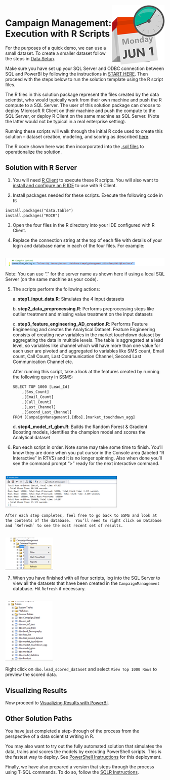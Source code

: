 <img src="../Images/management.png" align="right">
<h1>Campaign Management:
Execution with R Scripts</h1>

For the purposes of a quick demo, we can use a small dataset. To create a smaller dataset follow the steps in <a href="Data_Setup.md">Data Setup</a>.

Make sure you have set up your SQL Server and ODBC connection between SQL and PowerBI by following the instructions in <a href="START_HERE.md">START HERE</a>.  Then proceed with the steps below to run the solution template using the R script files. 

The R files in this solution package represent the files created by the data scientist, who would  typically work from their own machine and push the R compute to a SQL Server. The user of this solution package can choose to deploy Microsoft R Client on their machine and push the compute to the SQL Server, or deploy R Client on the same machine as SQL Server.  (Note the latter would not be typical in a real enterprise setting).


Running these scripts will walk through the initial R code used to create this solution – dataset creation, modeling, and scoring as described [here](../data-scientist.md).

The R code shown here was then incorporated into the [.sql files](../../SQLR/readme.md) to operationalize the solution.


<h2>Solution with R Server</h2>

1.  You will need  [R Client](https://msdn.microsoft.com/en-us/microsoft-r/install-r-client-windows) to execute these R scripts.  You will also want to [install and configure an R IDE](https://msdn.microsoft.com/en-us/microsoft-r/r-client-get-started#configure-ide) to use with R Client.  

2.  Install packages needed for these scripts.  Execute the following code in R:
 ```
 install.packages("data.table")
 install.packages("ROCR")
 ```

3.  Open the four files in the R directory into your IDE configured with R Client.

4.	Replace the connection string at the top of each file with details of your login and database name in each of the four files.  For example:
 <br/>
 <img src="../Images/r2.png">
 
 Note: You can use “.” for the server name as shown here if using a local SQL Server (on the same machine as your code). 

5.	The scripts perform the following actions:

    a.	**step1_input_data.R**:  Simulates the 4 input datasets

    b.	**step2_data_preprocessing.R**: Performs preprocessing steps like outlier treatment and missing value treatment on the input datasets

    c.	**step3_feature_engineering_AD_creation.R**:  Performs Feature Engineering and creates the Analytical Dataset.   Feature Engineering consists of creating new variables in the market touchdown dataset by aggregating the data in multiple levels.  The table is aggregated at a lead level, so variables like channel which will have more than one value for each user are pivoted and aggregated to variables like SMS count, Email count, Call Count, Last Communication Channel, Second Last Communication Channel etc.

    After running this script, take a look at the features created by running the following query in SSMS:
    
    ```
    SELECT TOP 1000 [Lead_Id]
        ,[Sms_Count]
        ,[Email_Count]
        ,[Call_Count]
        ,[Last_Channel]
        ,[Second_Last_Channel]
    FROM [CampaignManagement].[dbo].[market_touchdown_agg]
    ```

    d.	**step4_model_rf_gbm.R**:  Builds the Random Forest & Gradient Boosting models, identifies the champion model and scores the Analytical dataset

6.	Run each script in order.  Note some may take some time to finish.  You’ll know they are done when you put cursor in the Console area (labeled “R Interactive” in RTVS)  and it is no longer spinning.  Also when done you’ll see the command prompt “>” ready for the next interactive command. 
<br/>
<img src="../Images/r4.png" width="70%">
 
	After each step completes, feel free to go back to SSMS and look at the contents of the database.  You’ll need to right click on Database and `Refresh` to see the most recent set of results.
 <br/>
 <img src="../Images/r5.png" width="30%">

7.	When you have finished with all four scripts, log into the SQL Server to view all the datasets that have been created in the `CampaignManagement` database.  Hit `Refresh` if necessary.
 <br/>
 <img src="../Images/alltables.png" width="30%">

 Right click on `dbo.lead_scored_dataset` and select `View Top 1000 Rows` to preview the scored data.
 
<h2>Visualizing Results </h2>
Now proceed to <a href="Visualize_Results.md">Visualizing Results with PowerBI</a>.

## Other Solution Paths
You have just completed a step-through of the  process from the perspective of a data scientist writing in R.

You may also want to try out the fully automated solution that simulates the data, trains and scores the models by executing PowerShell scripts. This is the fastest way to deploy. See [PowerShell Instructions](Powershell_Instructions.md) for this deployment.

Finally, we have also prepared a version that steps through the process using T-SQL commands. To do so, follow the [SQLR Instructions](SQLR_Instructions.md).
	